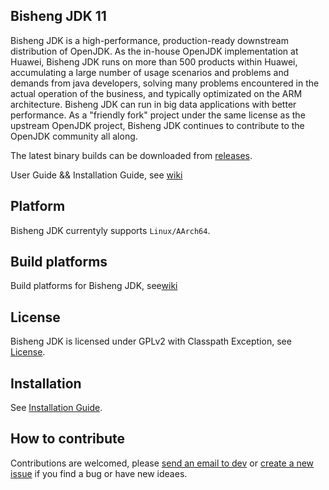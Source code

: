 ## Bisheng JDK 11

Bisheng JDK is a high-performance, production-ready downstream distribution of OpenJDK. As the in-house OpenJDK implementation at Huawei, Bisheng JDK runs on more than 500 products within Huawei, accumulating a large number of usage scenarios and problems and demands from java developers, solving many problems encountered in the actual operation of the business, and typically optimizated on the ARM architecture. Bisheng JDK can run in big data applications with better performance. As a "friendly fork" project under the same license as the upstream OpenJDK project, Bisheng JDK continues to contribute to the OpenJDK community all along.

The latest binary builds can be downloaded from [releases](https://www.hikunpeng.com/en/developer/devkit/compiler?data=JDK).

User Guide && Installation Guide, see [wiki](https://gitee.com/openeuler/bishengjdk-11/wikis/Home?sort_id=2879167)

## Platform

Bisheng JDK currentyly supports `Linux/AArch64`.

## Build platforms

Build platforms for Bisheng JDK, see[wiki](https://gitee.com/openeuler/bishengjdk-11/wikis/Bisheng%20JDK%2011%20Source%20Code%20Building%20Description?sort_id=3919529)

## License

Bisheng JDK is licensed under GPLv2 with Classpath Exception, see [License](https://gitee.com/openeuler/bishengjdk-11/blob/master/LICENSE).

## Installation

See [Installation Guide](https://gitee.com/openeuler/bishengjdk-11/wikis/Bisheng%20JDK%2011%20Installation%20Guide?sort_id=2879162).

## How to contribute

Contributions are welcomed, please [send an email to dev](https://openeuler.org/zh/community/mailing-list) or [create a new issue](https://gitee.com/openeuler/bishengjdk-11/issues) if you find a bug or have new ideaes.
